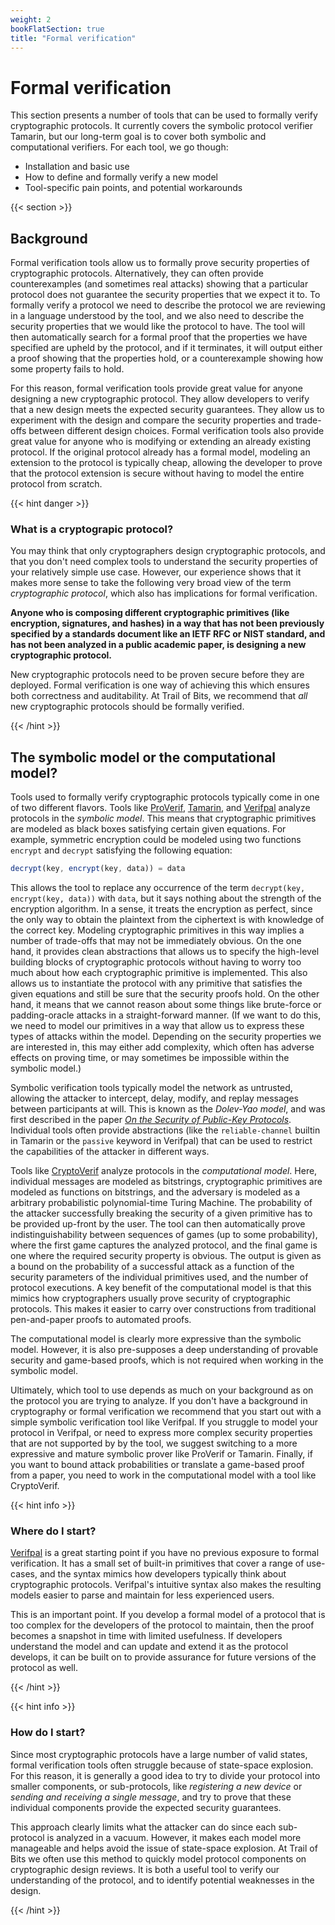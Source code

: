 ```yaml
---
weight: 2
bookFlatSection: true
title: "Formal verification"
---
```


# Formal verification

This section presents a number of tools that can be used to formally verify
cryptographic protocols. It currently covers the symbolic protocol verifier
Tamarin, but our long-term goal is to cover both symbolic and computational
verifiers. For each tool, we go though:

- Installation and basic use
- How to define and formally verify a new model
- Tool-specific pain points, and potential workarounds

{{< section >}}

## Background

Formal verification tools allow us to formally prove security properties of cryptographic protocols. Alternatively, they can often provide counterexamples (and sometimes real attacks) showing that a particular protocol does not guarantee the security properties that we expect it to. To formally verify a protocol we need to describe the protocol we are reviewing in a language understood by the tool, and we also need to describe the security properties that we would like the protocol to have. The tool will then automatically search for a formal proof that the properties we have specified are upheld by the protocol, and if it terminates, it will output either a proof showing that the properties hold, or a counterexample showing how some property fails to hold.

For this reason, formal verification tools provide great value for anyone designing a new cryptographic protocol. They allow developers to verify that a new design meets the expected security guarantees. They allow us to experiment with the design and compare the security properties and trade-offs between different design choices. Formal verification tools also provide great value for anyone who is modifying or extending an already existing protocol. If the original protocol already has a formal model, modeling an extension to the protocol is typically cheap, allowing the developer to prove that the protocol extension is secure without having to model the entire protocol from scratch.

{{< hint danger >}}

### What is a cryptograpic protocol?

You may think that only cryptographers design cryptographic protocols, and that you don't need complex tools to understand the security properties of your relatively simple use case. However, our experience shows that it makes more sense to take the following very broad view of the term _cryptographic protocol_, which also has implications for formal verification.

**Anyone who is composing different cryptographic primitives (like encryption, signatures, and hashes) in a way that has not been previously specified by a standards document like an IETF RFC or NIST standard, and has not been analyzed in a public academic paper, is designing a new cryptographic protocol.**

New cryptographic protocols need to be proven secure before they are deployed. Formal verification is one way of achieving this which ensures both correctness and auditability. At Trail of Bits, we recommend that _all_ new cryptographic protocols should be formally verified.

{{< /hint >}}

## The symbolic model or the computational model?

Tools used to formally verify cryptographic protocols typically come in one of two different flavors. Tools like [ProVerif](https://bblanche.gitlabpages.inria.fr/proverif/), [Tamarin](https://tamarin-prover.com/), and [Verifpal](https://verifpal.com/) analyze protocols in the _symbolic model_. This means that cryptographic primitives are modeled as black boxes satisfying certain given equations. For example, symmetric encryption could be modeled using two functions `encrypt` and `decrypt` satisfying the following equation:

```js
decrypt(key, encrypt(key, data)) = data
```

This allows the tool to replace any occurrence of the term `decrypt(key, encrypt(key, data))` with `data`, but it says nothing about the strength of the encryption algorithm. In a sense, it treats the encryption as perfect, since the only way to obtain the plaintext from the ciphertext is with knowledge of the correct key. Modeling cryptographic primitives in this way implies a number of trade-offs that may not be immediately obvious. On the one hand, it provides clean abstractions that allows us to specify the high-level building blocks of cryptographic protocols without having to worry too much about how each cryptographic primitive is implemented. This also allows us to instantiate the protocol with any primitive that satisfies the given equations and still be sure that the security proofs hold. On the other hand, it means that we cannot reason about some things like brute-force or padding-oracle attacks in a straight-forward manner. (If we want to do this, we need to model our primitives in a way that allow us to express these types of attacks within the model. Depending on the security properties we are interested in, this may either add complexity, which often has adverse effects on proving time, or may sometimes be impossible within the symbolic model.)

Symbolic verification tools typically model the network as untrusted, allowing the attacker to intercept, delay, modify, and replay messages between participants at will. This is known as the _Dolev-Yao model_, and was first described in the paper [_On the Security of Public-Key Protocols_](https://www.cs.huji.ac.il/~dolev/pubs/dolev-yao-ieee-01056650.pdf). Individual tools often provide abstractions (like the `reliable-channel` builtin in Tamarin or the `passive` keyword in Verifpal) that can be used to restrict the capabilities of the attacker in different ways.

Tools like [CryptoVerif](https://bblanche.gitlabpages.inria.fr/CryptoVerif/) analyze protocols in the _computational model_. Here, individual messages are modeled as bitstrings, cryptographic primitives are modeled as functions on bitstrings, and the adversary is modeled as a arbitrary probabilistic polynomial-time Turing Machine. The probability of the attacker successfully breaking the security of a given primitive has to be provided up-front by the user. The tool can then automatically prove indistinguishability between sequences of games (up to some probability), where the first game captures the analyzed protocol, and the final game is one where the required security property is obvious. The output is given as a bound on the probability of a successful attack as a function of the security parameters of the individual primitives used, and the number of protocol executions. A key benefit of the computational model is that this mimics how cryptographers usually prove security of cryptographic protocols. This makes it easier to carry over constructions from traditional pen-and-paper proofs to automated proofs.

The computational model is clearly more expressive than the symbolic model. However, it is also pre-supposes a deep understanding of provable security and game-based proofs, which is not required when working in the symbolic model.

Ultimately, which tool to use depends as much on your background as on the protocol you are trying to analyze. If you don't have a background in cryptography or formal verification we recommend that you start out with a simple symbolic verification tool like Verifpal. If you struggle to model your protocol in Verifpal, or need to express more complex security properties that are not supported by by the tool, we suggest switching to a more expressive and mature symbolic prover like ProVerif or Tamarin. Finally, if you want to bound attack probabilities or translate a game-based proof from a paper, you need to work in the computational model with a tool like CryptoVerif.

{{< hint info >}}

### Where do I start?

[Verifpal](https://verifpal.com) is a great starting point if you have no previous exposure to formal verification. It has a small set of built-in primitives that cover a range of use-cases, and the syntax mimics how developers typically think about cryptographic protocols. Verifpal's intuitive syntax also makes the resulting models easier to parse and maintain for less experienced users.

This is an important point. If you develop a formal model of a protocol that is too complex for the developers of the protocol to maintain, then the proof becomes a snapshot in time with limited usefulness. If developers understand the model and can update and extend it as the protocol develops, it can be built on to provide assurance for future versions of the protocol as well.

{{< /hint >}}

{{< hint info >}}

### How do I start?

Since most cryptographic protocols have a large number of valid states, formal verification tools often struggle because of state-space explosion. For this reason, it is generally a good idea to try to divide your protocol into smaller components, or sub-protocols, like _registering a new device_ or _sending and receiving a single message_, and try to prove that these individual components provide the expected security guarantees.

This approach clearly limits what the attacker can do since each sub-protocol is analyzed in a vacuum. However, it makes each model more manageable and helps avoid the issue of state-space explosion. At Trail of Bits we often use this method to quickly model protocol components on cryptographic design reviews. It is both a useful tool to verify our understanding of the protocol, and to identify potential weaknesses in the design.

{{< /hint >}}
